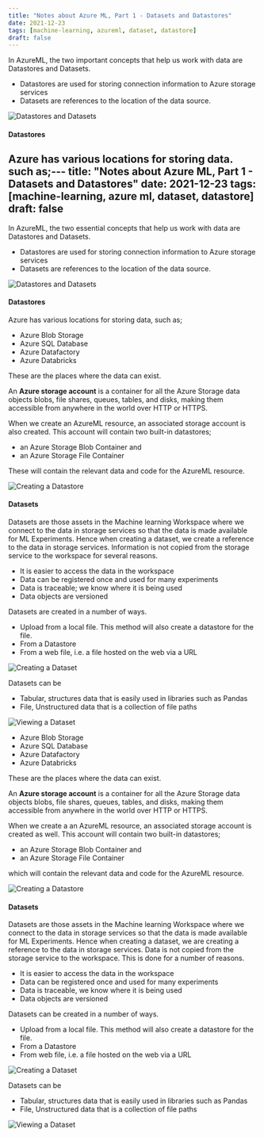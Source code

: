 ```yaml
---
title: "Notes about Azure ML, Part 1 - Datasets and Datastores"
date: 2021-12-23
tags: [machine-learning, azureml, dataset, datastore]
draft: false
---
```


In AzureML, the two important concepts that help us work with data are Datastores and Datasets.

- Datastores are used for storing connection information to Azure storage services
- Datasets are references to the location of the data source.

![Datastores and Datasets](/post/img/azureml_datasetsstores_fig1.jpg)
#### Datastores

Azure has various locations for storing data. such as;---
title: "Notes about Azure ML, Part 1 - Datasets and Datastores"
date: 2021-12-23
tags: [machine-learning, azure ml, dataset, datastore]
draft: false
---

In AzureML, the two essential concepts that help us work with data are Datastores and Datasets.

- Datastores are used for storing connection information to Azure storage services
- Datasets are references to the location of the data source.

![Datastores and Datasets](/post/img/azureml_datasetsstores_fig1.jpg)
#### Datastores

Azure has various locations for storing data, such as;

- Azure Blob Storage
- Azure SQL Database
- Azure Datafactory
- Azure Databricks

These are the places where the data can exist.

An **Azure storage account** is a container for all the Azure Storage data objects blobs, file shares, queues, tables, and disks, making them accessible from anywhere in the world over HTTP or HTTPS.

When we create an AzureML resource, an associated storage account is also created. This account will contain two built-in datastores;

- an Azure Storage Blob Container and
- an Azure Storage File Container

These will contain the relevant data and code for the AzureML resource.

![Creating a Datastore](/post/img/azureml_datasetsstores_datastore_create.jpg) 
#### Datasets

Datasets are those assets in the Machine learning Workspace where we connect to the data in storage services so that the data is made available for ML Experiments. Hence when creating a dataset, we create a reference to the data in storage services. Information is not copied from the storage service to the workspace for several reasons.

- It is easier to access the data in the workspace
- Data can be registered once and used for many experiments
- Data is traceable; we know where it is being used
- Data objects are versioned

Datasets are created in a number of ways.

- Upload from a local file. This method will also create a datastore for the file.
- From a Datastore
- From a web file, i.e. a file hosted on the web via a URL



![Creating a Dataset](/post/img/azureml_datasetsstores_dataset_create.jpg) 



Datasets can be

- Tabular, structures data that is easily used in libraries such as Pandas
- File, Unstructured data that is a collection of file paths



![Viewing a Dataset](/post/img/azureml_datasetsstores_dataset_view.jpg) 



- Azure Blob Storage
- Azure SQL Database
- Azure Datafactory
- Azure Databricks

These are the places where the data can exist.

An **Azure storage account** is a container for all the Azure Storage data objects blobs, file shares, queues, tables, and disks, making them accessible from anywhere in the world over HTTP or HTTPS.

When we create a an AzureML resource, an associated storage account is created as well. This account will contain two built-in datastores;

- an Azure Storage Blob Container and
- an Azure Storage File Container

which will contain the relevant data and code for the AzureML resource.

![Creating a Datastore](/post/img/azureml_datasetsstores_datastore_create.jpg) 
#### Datasets

Datasets are those assets in the Machine learning Workspace where we connect to the data in storage services so that the data is made available for ML Experiments. Hence when creating a dataset, we are creating a reference to the data in storage services. Data is not copied from the storage service to the workspace. This is done for a number of reasons.

- It is easier to access the data in the workspace
- Data can be registered once and used for many experiments
- Data is traceable, we know where it is being used
- Data objects are versioned

Datasets can be created in a number of ways.

- Upload from a local file. This method will also create a datastore for the file.
- From a Datastore
- From web file, i.e. a file hosted on the web via a URL



![Creating a Dataset](/post/img/azureml_datasetsstores_dataset_create.jpg) 



Datasets can be

- Tabular, structures data that is easily used in libraries such as Pandas
- File, Unstructured data that is a collection of file paths



![Viewing a Dataset](/post/img/azureml_datasetsstores_dataset_view.jpg) 


